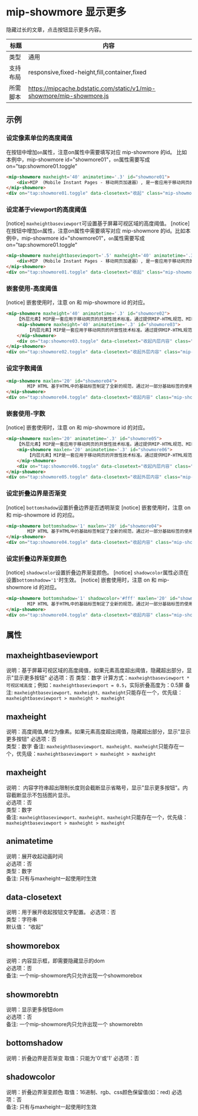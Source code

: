 # mip-showmore 显示更多

隐藏过长的文章，点击按钮显示更多内容。

标题|内容
----|----
类型|通用
支持布局|responsive,fixed-height,fill,container,fixed
所需脚本|https://mipcache.bdstatic.com/static/v1/mip-showmore/mip-showmore.js

## 示例

### 设定像素单位的高度阈值
在按钮中增加`on`属性，注意on属性中需要填写对应 mip-showmore 的id。
比如本例中，mip-showmore id="showmore01"，`on`属性需要写成on="tap:showmore01.toggle"

```html
<mip-showmore maxheight='40' animatetime='.3' id="showmore01">
    <div>MIP （Mobile Instant Pages - 移动网页加速器）, 是一套应用于移动网页的开放性技术标准。通过提供MIP-HTML规范、MIP-JS运行环境以及MIP-Cache页面缓存系统，实现移动网页加速。</div>
</mip-showmore>
<div on="tap:showmore01.toggle" data-closetext="收起" class="mip-showmore-btn">点击显示</div>
```

### 设定基于viewport的高度阈值
[notice] `maxheightbaseviewport`可设置基于屏幕可视区域的高度阈值。
[notice] 在按钮中增加`on`属性，注意on属性中需要填写对应 mip-showmore 的id。比如本例中，mip-showmore id="showmore01"，`on`属性需要写成on="tap:showmore01.toggle"

```html
<mip-showmore maxheightbaseviewport='.5' maxheight='40' animatetime='.3' id="showmore01">
    <div>MIP （Mobile Instant Pages - 移动网页加速器）, 是一套应用于移动网页的开放性技术标准。通过提供MIP-HTML规范、MIP-JS运行环境以及MIP-Cache页面缓存系统，实现移动网页加速。</div>
</mip-showmore>
<div on="tap:showmore01.toggle" data-closetext="收起" class="mip-showmore-btn">点击显示</div>
```

### 嵌套使用-高度阈值
[notice] 嵌套使用时，注意 on 和 mip-showmore id 的对应。

```html
<mip-showmore maxheight='40' animatetime='.3' id="showmore02">
    【外层元素】MIP是一套应用于移动网页的开放性技术标准。通过提供MIP-HTML规范、MIP-JS运行环境以及MIP-Cache页面缓存系统，实现移动网页加速。MIP是一套应用于移动网页的开放性技术标准。通过提供MIP-HTML规范、MIP-JS运行环境以及MIP-Cache页面缓存系统，实现移动网页加速。
    <mip-showmore maxheight='40' animatetime='.3' id="showmore03">
        【内层元素】MIP是一套应用于移动网页的开放性技术标准。通过提供MIP-HTML规范、MIP-JS运行环境以及MIP-Cache页面缓存系统，实现移动网页加速。MIP是一套应用于移动网页的开放性技术标准。通过提供MIP-HTML规范、MIP-JS运行环境以及MIP-Cache页面缓存系统，实现移动网页加速。
    </mip-showmore>
    <div on="tap:showmore03.toggle" data-closetext="收起内层内容" class="mip-showmore-btn">点击显示内层</div>
</mip-showmore>
<div on="tap:showmore02.toggle" data-closetext="收起外层内容" class="mip-showmore-btn">点击显示外层</div>
```

### 设定字数阈值

```html
<mip-showmore maxlen='20' id="showmore04">
        MIP HTML 基于HTML中的基础标签制定了全新的规范，通过对一部分基础标签的使用限制或功能扩展，使HTML能够展现更加丰富的内容；MIP JS 可以保证 MIP HTML 页面的快速渲染；MIP Cache 用于实现MIP页面的高速缓存，从而进一步提高页面性能。
</mip-showmore>
<div on="tap:showmore04.toggle" data-closetext="收起内容" class="mip-showmore-btn">点击显示</div>
```

### 嵌套使用-字数

[notice] 嵌套使用时，注意 on 和 mip-showmore id 的对应。

```html
<mip-showmore maxlen='20' animatetime='.3' id="showmore05">
    【外层元素】MIP是一套应用于移动网页的开放性技术标准。通过提供MIP-HTML规范、MIP-JS运行环境以及MIP-Cache页面缓存系统，实现移动网页加速。MIP是一套应用于移动网页的开放性技术标准。通过提供MIP-HTML规范、MIP-JS运行环境以及MIP-Cache页面缓存系统，实现移动网页加速。
    <mip-showmore maxlen='20' animatetime='.3' id="showmore06">
        【内层元素】MIP是一套应用于移动网页的开放性技术标准。通过提供MIP-HTML规范、MIP-JS运行环境以及MIP-Cache页面缓存系统，实现移动网页加速。MIP是一套应用于移动网页的开放性技术标准。通过提供MIP-HTML规范、MIP-JS运行环境以及MIP-Cache页面缓存系统，实现移动网页加速。
    </mip-showmore>
    <div on="tap:showmore06.toggle" data-closetext="收起内层内容" class="mip-showmore-btn">点击显示内层</div>
</mip-showmore>
<div on="tap:showmore05.toggle" data-closetext="收起外层内容" class="mip-showmore-btn">点击显示外层</div>
```

### 设定折叠边界是否渐变
[notice] `bottomshadow`设置折叠边界是否透明渐变
[notice] 嵌套使用时，注意 on 和 mip-showmore id 的对应。
```html
<mip-showmore bottomshadow='1' maxlen='20' id="showmore04">
        MIP HTML 基于HTML中的基础标签制定了全新的规范，通过对一部分基础标签的使用限制或功能扩展，使HTML能够展现更加丰富的内容；MIP JS 可以保证 MIP HTML 页面的快速渲染；MIP Cache 用于实现MIP页面的高速缓存，从而进一步提高页面性能。
</mip-showmore>
<div on="tap:showmore04.toggle" data-closetext="收起内容" class="mip-showmore-btn">点击显示</div>
```

### 设定折叠边界渐变颜色
[notice] `shadowcolor`设置折叠边界渐变颜色。
[notice] `shadowcolor`属性必须在设置`bottomshadow='1'`时生效。
[notice] 嵌套使用时，注意 on 和 mip-showmore id 的对应。
```html
<mip-showmore bottomshadow='1' shadowcolor='#fff' maxlen='20' id="showmore04">
        MIP HTML 基于HTML中的基础标签制定了全新的规范，通过对一部分基础标签的使用限制或功能扩展，使HTML能够展现更加丰富的内容；MIP JS 可以保证 MIP HTML 页面的快速渲染；MIP Cache 用于实现MIP页面的高速缓存，从而进一步提高页面性能。
</mip-showmore>
<div on="tap:showmore04.toggle" data-closetext="收起内容" class="mip-showmore-btn">点击显示</div>
```

## 属性

## maxheightbaseviewport

说明：基于屏幕可视区域的高度阈值，如果元素高度超出阈值，隐藏超出部分，显示"显示更多按钮"
必选项：否
类型：数字
计算方式：`maxheightbaseviewport * 可视区域高度`；例如：`maxheightbaseviewport = 0.5`，实际折叠高度为：0.5屏
备注:  `maxheightbaseviewport、maxheight、maxheight`只能存在一个，优先级：`maxheightbaseviewport > maxheight > maxheight`

## maxheight

说明：高度阈值,单位为像素。如果元素高度超出阈值，隐藏超出部分，显示"显示更多按钮"
必选项：否  
类型：数字
备注:  `maxheightbaseviewport、maxheight、maxheight`只能存在一个，优先级：`maxheightbaseviewport > maxheight > maxheight`

##  maxheight

说明：  内容字符串超出限制长度则会截断显示省略号，显示"显示更多按钮"。内容截断显示不包括图片显示。  
必选项：否       
类型：数字  
备注:  `maxheightbaseviewport、maxheight、maxheight`只能存在一个，优先级：`maxheightbaseviewport > maxheight > maxheight`


## animatetime

说明：展开收起动画时间  
必选项：否    
类型：数字  
备注:  只有与maxheight一起使用时生效  

## data-closetext

说明：用于展开收起按钮文字配置。
必选项：否   
类型：字符串  
默认值： “收起”

## showmorebox

说明：内容显示框，即需要隐藏显示的dom  
必选项：否  
备注:  一个mip-showmore内只允许出现一个showmorebox

## showmorebtn

说明：显示更多按钮dom  
必选项：否  
备注:  一个mip-showmore内只允许出现一个 showmorebtn

## bottomshadow

说明：折叠边界是否渐变
取值：只能为'0'或'1'
必选项：否  

## shadowcolor

说明：折叠边界渐变颜色
取值：16进制、rgb、css颜色保留值(如：red)
必选项：否  
备注:  只有与maxheight一起使用时生效